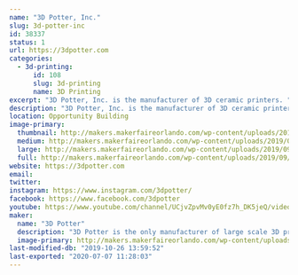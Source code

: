```yaml
---
name: "3D Potter, Inc."
slug: 3d-potter-inc
id: 38337
status: 1
url: https://3dpotter.com
categories:
  - 3d-printing:
      id: 108
      slug: 3d-printing
      name: 3D Printing
excerpt: "3D Potter, Inc. is the manufacturer of 3D ceramic printers. "
description: "3D Potter, Inc. is the manufacturer of 3D ceramic printers. During the Makerfaire we will be printing with water-based clay."
location: Opportunity Building
image-primary:
  thumbnail: http://makers.makerfaireorlando.com/wp-content/uploads/2019/09/cover-150x150.jpg
  medium: http://makers.makerfaireorlando.com/wp-content/uploads/2019/09/cover-300x181.jpg
  large: http://makers.makerfaireorlando.com/wp-content/uploads/2019/09/cover-1024x619.jpg
  full: http://makers.makerfaireorlando.com/wp-content/uploads/2019/09/cover.jpg
website: https://3dpotter.com
email: 
twitter: 
instagram: https://www.instagram.com/3dpotter/
facebook: https://www.facebook.com/3dpotter
youtube: https://www.youtube.com/channel/UCjvZpvMv0yE0fz7h_DK5jeQ/videos
maker:
  name: "3D Potter"
  description: "3D Potter is the only manufacturer of large scale 3D printers exclusive for clay/ceramics."
  image-primary: http://makers.makerfaireorlando.com/wp-content/uploads/2019/09/3DPotter_Logo_Color-1024x336.jpg
last-modified-db: "2019-10-26 13:59:52"
last-exported: "2020-07-07 11:28:03"
---
```

